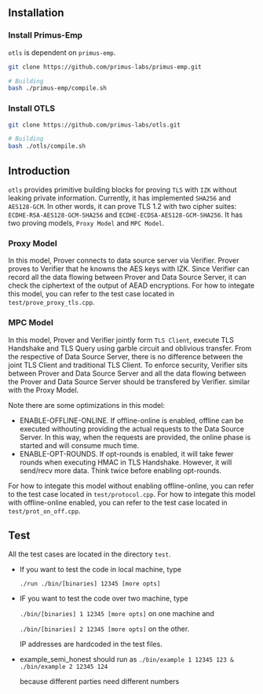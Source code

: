 ## Installation
### Install Primus-Emp
`otls` is dependent on `primus-emp`.
```bash
git clone https://github.com/primus-labs/primus-emp.git

# Building
bash ./primus-emp/compile.sh

```

### Install OTLS
```bash
git clone https://github.com/primus-labs/otls.git

# Building
bash ./otls/compile.sh
```

## Introduction
`otls` provides primitive building blocks for proving `TLS` with `IZK` without leaking private information. Currently, it has implemented `SHA256` and `AES128-GCM`. In other words, it can prove TLS 1.2 with two cipher suites: `ECDHE-RSA-AES128-GCM-SHA256` and `ECDHE-ECDSA-AES128-GCM-SHA256`. It has two proving models, `Proxy Model` and `MPC Model`.
### Proxy Model
In this model, Prover connects to data source server via Verifier. Prover proves to Verifier that he knowns the AES keys with IZK. Since Verifier can record all the data flowing between Prover and Data Source Server, it can check the ciphertext of the output of AEAD encryptions.
For how to integate this model, you can refer to the test case located in `test/prove_proxy_tls.cpp`.

### MPC Model
In this model, Prover and Verifier jointly form `TLS Client`, execute TLS Handshake and TLS Query using garble circuit and oblivious transfer. From the respective of Data Source Server, there is no difference between the joint TLS Client and traditional TLS Client. To enforce security, Verifier sits between Prover and Data Source Server and all the data flowing between the Prover and Data Source Server should be transfered by Verifier. similar with the Proxy Model.

Note there are some optimizations in this model:
- ENABLE-OFFLINE-ONLINE. If offline-online is enabled, offline can be executed withouting providing the actual requests to the Data Source Server. In this way, when the requests are provided, the online phase is started and will consume much time.
- ENABLE-OPT-ROUNDS. If opt-rounds is enabled, it will take fewer rounds when executing HMAC in TLS Handshake. However, it will send/recv more data. Think twice before enabling opt-rounds.

For how to integate this model without enabling offline-online, you can refer to the test case located in `test/protocol.cpp`.
For how to integate this model with offline-online enabled, you can refer to the test case located in `test/prot_on_off.cpp`.

## Test
All the test cases are located in the directory `test`.

* If you want to test the code in local machine, type

   `./run ./bin/[binaries] 12345 [more opts]`
* IF you want to test the code over two machine, type

  `./bin/[binaries] 1 12345 [more opts]` on one machine and 
  
  `./bin/[binaries] 2 12345 [more opts]` on the other.
  
  IP addresses are hardcoded in the test files.

* example_semi_honest should run as 
    `./bin/example 1 12345 123 & ./bin/example 2 12345 124`
    
    because different parties need different numbers
